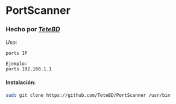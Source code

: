# PortScanner

### Hecho por [_TeteBD_](https://github.com/TeteBD)

*Uso:*
```
ports IP

Ejemplo:
ports 192.168.1.1
```

#### Instalación:
```bash
sudo git clone https://github.com/TeteBD/PortScanner /usr/bin
